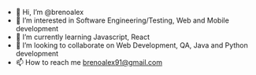 - 👋 Hi, I’m @brenoalex
- 👀 I’m interested in Software Engineering/Testing, Web and Mobile development
- 🌱 I’m currently learning  Javascript, React
- 💞️ I’m looking to collaborate on Web Development, QA, Java and Python development
- 📫 How to reach me brenoalex91@gmail.com

<!---
brenoalex/brenoalex is a ✨ special ✨ repository because its `README.md` (this file) appears on your GitHub profile.
You can click the Preview link to take a look at your changes.
--->
